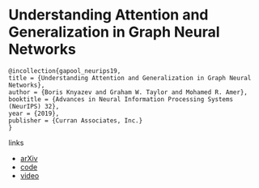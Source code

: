 # Understanding Attention and Generalization in Graph Neural Networks


```
@incollection{gapool_neurips19,
title = {Understanding Attention and Generalization in Graph Neural Networks},
author = {Boris Knyazev and Graham W. Taylor and Mohamed R. Amer},
booktitle = {Advances in Neural Information Processing Systems (NeurIPS) 32},
year = {2019},
publisher = {Curran Associates, Inc.}
}
```

links
- [arXiv](https://arxiv.org/abs/1905.02850)
- [code](https://github.com/bknyaz/graph_attention_pool)
- [video](https://slideslive.com/38915806/understanding-attention-in-graph-neural-networks)
